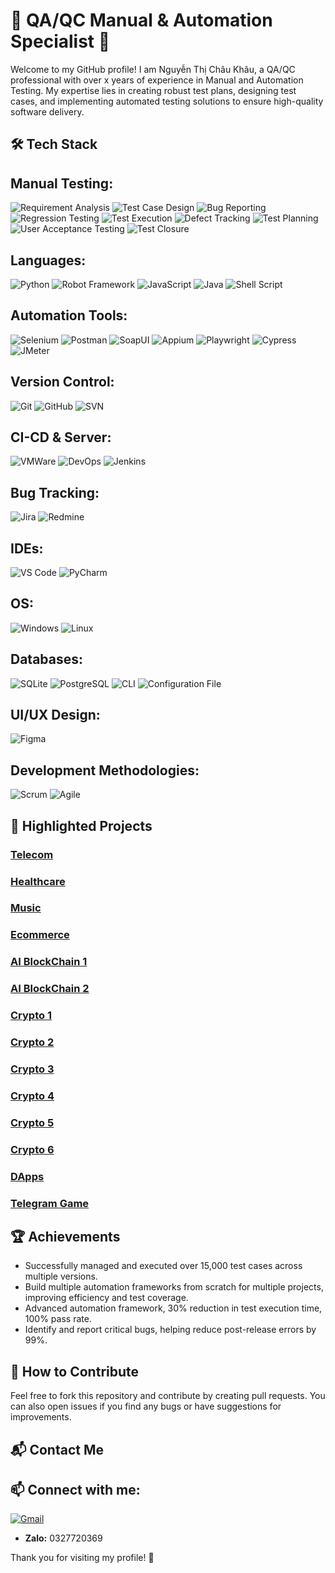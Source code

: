 # 🌟 QA/QC Manual & Automation Specialist 🌟

Welcome to my GitHub profile! I am Nguyễn Thị Châu Khâu, a QA/QC professional with over x years of experience in Manual and Automation Testing. My expertise lies in creating robust test plans, designing test cases, and implementing automated testing solutions to ensure high-quality software delivery.
## 🛠️ Tech Stack

## **Manual Testing:**
![Requirement Analysis](https://img.shields.io/badge/-Requirement_Analysis-FF5733?style=flat)
![Test Case Design](https://img.shields.io/badge/-Test_Case_Design-FFC300?style=flat)
![Bug Reporting](https://img.shields.io/badge/-Bug_Reporting-DAF7A6?style=flat)
![Regression Testing](https://img.shields.io/badge/-Regression_Testing-581845?style=flat)
![Test Execution](https://img.shields.io/badge/-Test_Execution-007BFF?style=flat)
![Defect Tracking](https://img.shields.io/badge/-Defect_Tracking-28A745?style=flat)
![Test Planning](https://img.shields.io/badge/-Test_Planning-F39C12?style=flat)
![User Acceptance Testing](https://img.shields.io/badge/-User_Acceptance_Testing-8E44AD?style=flat)
![Test Closure](https://img.shields.io/badge/-Test_Closure-2C3E50?style=flat)

## **Languages:**
![Python](https://img.shields.io/badge/-Python-blue?style=flat&logo=python) 
![Robot Framework](https://img.shields.io/badge/-Robot_Framework-green?style=flat&logo=robotframework)
![JavaScript](https://img.shields.io/badge/-JavaScript-yellow?style=flat&logo=JavaScript)
![Java](https://img.shields.io/badge/-Java-red?style=flat&logo=Java)
![Shell Script](https://img.shields.io/badge/-Shell_Script-2E7C2E?style=flat&logo=gnu-bash)

## **Automation Tools:**
![Selenium](https://img.shields.io/badge/-Selenium-blue?style=flat&logo=selenium) 
![Postman](https://img.shields.io/badge/-Postman-orange?style=flat&logo=postman) 
![SoapUI](https://img.shields.io/badge/-SoapUI-green?style=flat&logo=soapui)
![Appium](https://img.shields.io/badge/-Appium-purple?style=flat&logo=appium)
![Playwright](https://img.shields.io/badge/-Playwright-brightgreen?style=flat&logo=playwright)
![Cypress](https://img.shields.io/badge/-Cypress-darkgreen?style=flat&logo=cypress)
![JMeter](https://img.shields.io/badge/-JMeter-red?style=flat&logo=apachejmeter)

## **Version Control:**
![Git](https://img.shields.io/badge/-Git-black?style=flat&logo=git) 
![GitHub](https://img.shields.io/badge/-GitHub-grey?style=flat&logo=github) 
![SVN](https://img.shields.io/badge/-SVN-blue?style=flat&logo=subversion)

## **CI-CD & Server:**
![VMWare](https://img.shields.io/badge/-VMWare-0078D4?style=flat&logo=vmware)
![DevOps](https://img.shields.io/badge/-DevOps-0E76A8?style=flat&logo=devops)
![Jenkins](https://img.shields.io/badge/-Jenkins-D24939?style=flat&logo=jenkins)

## **Bug Tracking:**
![Jira](https://img.shields.io/badge/-Jira-0052CC?style=flat&logo=jira) 
![Redmine](https://img.shields.io/badge/-Redmine-8B0000?style=flat&logo=redmine)

## **IDEs:**
![VS Code](https://img.shields.io/badge/-VS_Code-blue?style=flat&logo=visualstudiocode) 
![PyCharm](https://img.shields.io/badge/-PyCharm-green?style=flat&logo=pycharm)

## **OS:**
![Windows](https://img.shields.io/badge/-Windows-0078D4?style=flat&logo=microsoftwindows) 
![Linux](https://img.shields.io/badge/-Linux-FCC624?style=flat&logo=linux)

## **Databases:**
![SQLite](https://img.shields.io/badge/-SQLite-003B57?style=flat&logo=sqlite) 
![PostgreSQL](https://img.shields.io/badge/-PostgreSQL-336791?style=flat&logo=postgresql)
![CLI](https://img.shields.io/badge/-CLI-2E7C2E?style=flat&logo=gnu-bash)
![Configuration File](https://img.shields.io/badge/-Configuration_File-2E7C2E?style=flat&logo=gnu-bash)

## **UI/UX Design:**
![Figma](https://img.shields.io/badge/-Figma-F24E1E?style=flat&logo=figma)

## **Development Methodologies:**
![Scrum](https://img.shields.io/badge/-Scrum-DA1212?style=flat)
![Agile](https://img.shields.io/badge/-Agile-28A745?style=flat)

## 🌿 Highlighted Projects

### [Telecom](https://www.cirpack.com/)
### [Healthcare](https://bestmed.au/)
### [Music](https://music.busai.me/new_music)
### [Ecommerce](https://tonic.tongram.app/vi)
### [AI BlockChain 1](https://friendify.ai/)
### [AI BlockChain 2](https://gpt.busai.me/welcome)
### [Crypto 1](https://winery.finance/info/overview)
### [Crypto 2](https://tongram.app/en)
### [Crypto 3](https://production.d3id4w7b92r2rv.amplifyapp.com/)
### [Crypto 4](https://swap.poolswinery.it/swap)
### [Crypto 5](https://bridge.poolswinery.it/transactions)
### [Crypto 6](https://winery.finance/)
### [DApps](https://dev.tongram.app/vi)
### [Telegram Game](https://t.me/piston_dev_bot/pistonhubdev)


## 🏆 Achievements

- Successfully managed and executed over 15,000 test cases across multiple versions.
- Build multiple automation frameworks from scratch for multiple projects, improving efficiency and test coverage.
- Advanced automation framework, 30% reduction in test execution time, 100% pass rate.
- Identify and report critical bugs, helping reduce post-release errors by 99%.

## 🤝 How to Contribute

Feel free to fork this repository and contribute by creating pull requests. You can also open issues if you find any bugs or have suggestions for improvements.

## 📬 Contact Me
## 📫 Connect with me:
[![Gmail](https://img.shields.io/badge/-Gmail-red?style=flat&logo=gmail)](mailto:chaukhau2000@gmail.com)
- **Zalo:** 0327720369

Thank you for visiting my profile! 🌟
